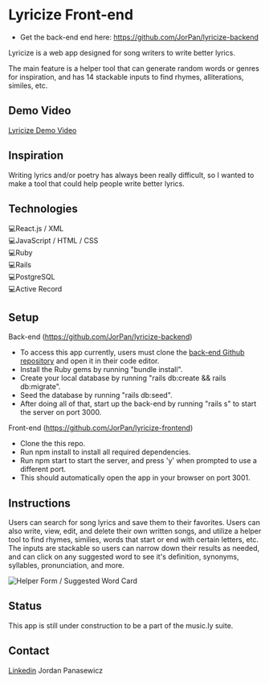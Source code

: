 # Lyricize Front-end

- Get the back-end end here: https://github.com/JorPan/lyricize-backend

Lyricize is a web app designed for song writers to write better lyrics. 

The main feature is a helper tool that can generate random words or genres for inspiration, and has 14 stackable inputs to find rhymes, alliterations, similes, etc. 

## Demo Video
[Lyricize Demo Video](https://www.youtube.com/watch?v=xNXhS0R3J9k&feature=youtu.be)


## Inspiration

Writing lyrics and/or poetry has always been really difficult, so I wanted to make a tool that could help people write better lyrics. 

## Technologies

💻React.js / XML <br />
💻JavaScript / HTML / CSS <br />
💻Ruby <br />
💻Rails <br />
💻PostgreSQL <br />
💻Active Record <br />


## Setup

Back-end (https://github.com/JorPan/lyricize-backend)
- To access this app currently, users must clone the [back-end Github repository](https://github.com/JorPan/lyricize-backend) and open it in their code editor.
- Install the Ruby gems by running "bundle install".
- Create your local database by running "rails db:create && rails db:migrate".
- Seed the database by running "rails db:seed".
- After doing all of that, start up the back-end by running "rails s" to start the server on port 3000. 

Front-end (https://github.com/JorPan/lyricize-frontend)
- Clone the this repo.
- Run npm install to install all required dependencies.
- Run npm start to start the server, and press 'y' when prompted to use a different port. 
- This should automatically open the app in your browser on port 3001. 

## Instructions

Users can search for song lyrics and save them to their favorites. Users can also write, view, edit, and delete their own written songs, and utilize a helper tool to find rhymes, similies, words that start or end with certain letters, etc. The inputs are stackable so users can narrow down their results as needed, and can click on any suggested word to see it's definition, synonyms, syllables, pronunciation, and more. 

![Helper Form / Suggested Word Card](https://i.imgur.com/OoMDKHZ.png)


## Status

This app is still under construction to be a part of the music.ly suite.


## Contact

[Linkedin](https://www.linkedin.com/in/jordan-panasewicz-77a93158/) Jordan Panasewicz

